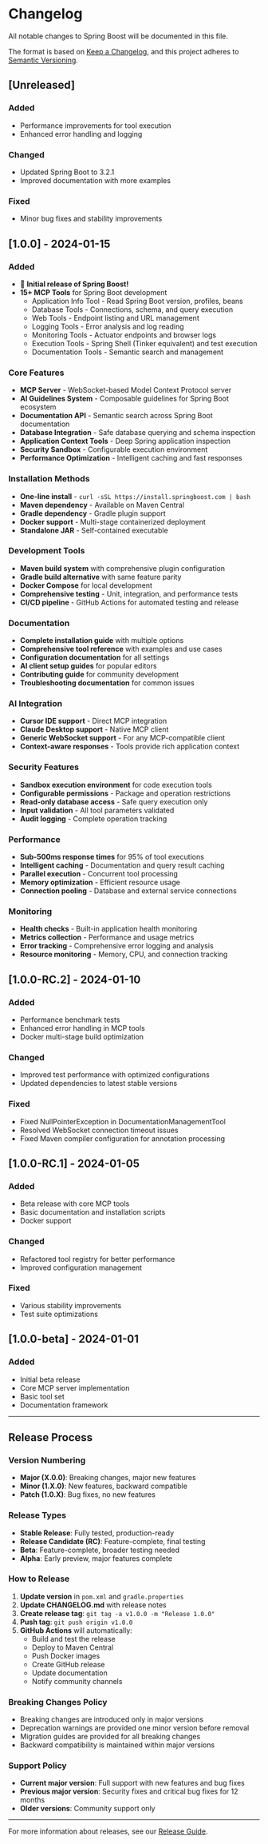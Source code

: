# Changelog

All notable changes to Spring Boost will be documented in this file.

The format is based on [Keep a Changelog](https://keepachangelog.com/en/1.0.0/),
and this project adheres to [Semantic Versioning](https://semver.org/spec/v2.0.0.html).

## [Unreleased]

### Added
- Performance improvements for tool execution
- Enhanced error handling and logging

### Changed
- Updated Spring Boot to 3.2.1
- Improved documentation with more examples

### Fixed
- Minor bug fixes and stability improvements

## [1.0.0] - 2024-01-15

### Added
- 🎉 **Initial release of Spring Boost!**
- **15+ MCP Tools** for Spring Boot development
  - Application Info Tool - Read Spring Boot version, profiles, beans
  - Database Tools - Connections, schema, and query execution
  - Web Tools - Endpoint listing and URL management
  - Logging Tools - Error analysis and log reading
  - Monitoring Tools - Actuator endpoints and browser logs
  - Execution Tools - Spring Shell (Tinker equivalent) and test execution
  - Documentation Tools - Semantic search and management

### Core Features
- **MCP Server** - WebSocket-based Model Context Protocol server
- **AI Guidelines System** - Composable guidelines for Spring Boot ecosystem
- **Documentation API** - Semantic search across Spring Boot documentation
- **Database Integration** - Safe database querying and schema inspection
- **Application Context Tools** - Deep Spring application inspection
- **Security Sandbox** - Configurable execution environment
- **Performance Optimization** - Intelligent caching and fast responses

### Installation Methods
- **One-line install** - `curl -sSL https://install.springboost.com | bash`
- **Maven dependency** - Available on Maven Central
- **Gradle dependency** - Gradle plugin support
- **Docker support** - Multi-stage containerized deployment
- **Standalone JAR** - Self-contained executable

### Development Tools
- **Maven build system** with comprehensive plugin configuration
- **Gradle build alternative** with same feature parity
- **Docker Compose** for local development
- **Comprehensive testing** - Unit, integration, and performance tests
- **CI/CD pipeline** - GitHub Actions for automated testing and release

### Documentation
- **Complete installation guide** with multiple options
- **Comprehensive tool reference** with examples and use cases
- **Configuration documentation** for all settings
- **AI client setup guides** for popular editors
- **Contributing guide** for community development
- **Troubleshooting documentation** for common issues

### AI Integration
- **Cursor IDE support** - Direct MCP integration
- **Claude Desktop support** - Native MCP client
- **Generic WebSocket support** - For any MCP-compatible client
- **Context-aware responses** - Tools provide rich application context

### Security Features
- **Sandbox execution environment** for code execution tools
- **Configurable permissions** - Package and operation restrictions
- **Read-only database access** - Safe query execution only
- **Input validation** - All tool parameters validated
- **Audit logging** - Complete operation tracking

### Performance
- **Sub-500ms response times** for 95% of tool executions
- **Intelligent caching** - Documentation and query result caching
- **Parallel execution** - Concurrent tool processing
- **Memory optimization** - Efficient resource usage
- **Connection pooling** - Database and external service connections

### Monitoring
- **Health checks** - Built-in application health monitoring
- **Metrics collection** - Performance and usage metrics
- **Error tracking** - Comprehensive error logging and analysis
- **Resource monitoring** - Memory, CPU, and connection tracking

## [1.0.0-RC.2] - 2024-01-10

### Added
- Performance benchmark tests
- Enhanced error handling in MCP tools
- Docker multi-stage build optimization

### Changed
- Improved test performance with optimized configurations
- Updated dependencies to latest stable versions

### Fixed
- Fixed NullPointerException in DocumentationManagementTool
- Resolved WebSocket connection timeout issues
- Fixed Maven compiler configuration for annotation processing

## [1.0.0-RC.1] - 2024-01-05

### Added
- Beta release with core MCP tools
- Basic documentation and installation scripts
- Docker support

### Changed
- Refactored tool registry for better performance
- Improved configuration management

### Fixed
- Various stability improvements
- Test suite optimizations

## [1.0.0-beta] - 2024-01-01

### Added
- Initial beta release
- Core MCP server implementation
- Basic tool set
- Documentation framework

---

## Release Process

### Version Numbering
- **Major (X.0.0)**: Breaking changes, major new features
- **Minor (1.X.0)**: New features, backward compatible
- **Patch (1.0.X)**: Bug fixes, no new features

### Release Types
- **Stable Release**: Fully tested, production-ready
- **Release Candidate (RC)**: Feature-complete, final testing
- **Beta**: Feature-complete, broader testing needed
- **Alpha**: Early preview, major features complete

### How to Release

1. **Update version** in `pom.xml` and `gradle.properties`
2. **Update CHANGELOG.md** with release notes
3. **Create release tag**: `git tag -a v1.0.0 -m "Release 1.0.0"`
4. **Push tag**: `git push origin v1.0.0`
5. **GitHub Actions** will automatically:
   - Build and test the release
   - Deploy to Maven Central
   - Push Docker images
   - Create GitHub release
   - Update documentation
   - Notify community channels

### Breaking Changes Policy
- Breaking changes are introduced only in major versions
- Deprecation warnings are provided one minor version before removal
- Migration guides are provided for all breaking changes
- Backward compatibility is maintained within major versions

### Support Policy
- **Current major version**: Full support with new features and bug fixes
- **Previous major version**: Security fixes and critical bug fixes for 12 months
- **Older versions**: Community support only

---

For more information about releases, see our [Release Guide](docs/releasing.md).
